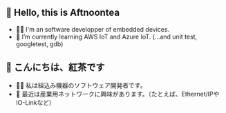 ## 👋 Hello, this is Aftnoontea
- 👨‍⚕️ I'm an software developper of embedded devices.
- 🌱 I’m currently learning AWS IoT and Azure IoT. (...and unit test, googletest, gdb)

## 👋 こんにちは、紅茶です
- 👨‍⚕️ 私は組込み機器のソフトウェア開発者です。
- 🌱 最近は産業用ネットワークに興味があります。（たとえば、Ethernet/IPやIO-Linkなど）

<!---
aftnoontea/aftnoontea is a ✨ special ✨ repository because its `README.md` (this file) appears on your GitHub profile.
You can click the Preview link to take a look at your changes.
--->
